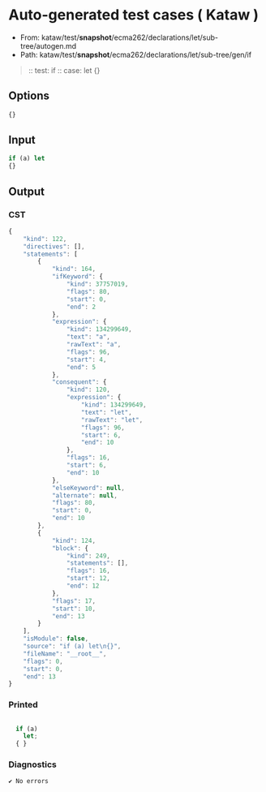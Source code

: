 # Auto-generated test cases ( Kataw )
- From: kataw/test/__snapshot__/ecma262/declarations/let/sub-tree/autogen.md
- Path: kataw/test/__snapshot__/ecma262/declarations/let/sub-tree/gen/if
> :: test: if
> :: case: let
>          {}
## Options

`````js
{}
`````
## Input

`````js
if (a) let
{}
`````
## Output

### CST

```javascript
{
    "kind": 122,
    "directives": [],
    "statements": [
        {
            "kind": 164,
            "ifKeyword": {
                "kind": 37757019,
                "flags": 80,
                "start": 0,
                "end": 2
            },
            "expression": {
                "kind": 134299649,
                "text": "a",
                "rawText": "a",
                "flags": 96,
                "start": 4,
                "end": 5
            },
            "consequent": {
                "kind": 120,
                "expression": {
                    "kind": 134299649,
                    "text": "let",
                    "rawText": "let",
                    "flags": 96,
                    "start": 6,
                    "end": 10
                },
                "flags": 16,
                "start": 6,
                "end": 10
            },
            "elseKeyword": null,
            "alternate": null,
            "flags": 80,
            "start": 0,
            "end": 10
        },
        {
            "kind": 124,
            "block": {
                "kind": 249,
                "statements": [],
                "flags": 16,
                "start": 12,
                "end": 12
            },
            "flags": 17,
            "start": 10,
            "end": 13
        }
    ],
    "isModule": false,
    "source": "if (a) let\n{}",
    "fileName": "__root__",
    "flags": 0,
    "start": 0,
    "end": 13
}
```

### Printed

```javascript

  if (a)
    let;
  { }

```

### Diagnostics

```javascript
✔ No errors
```

